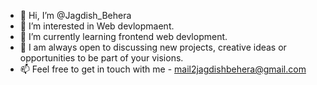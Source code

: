 - 👋 Hi, I’m @Jagdish_Behera
- 👀 I’m interested in Web devlopmaent.
- 🌱 I’m currently learning frontend web devlopment.
- 💞️ I am always open to discussing new projects, creative ideas or opportunities to be part of your visions.
- 📫 Feel free to get in touch with me - mail2jagdishbehera@gmail.com
